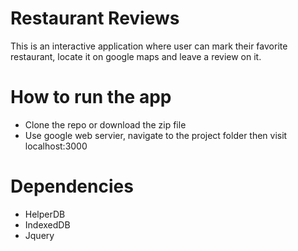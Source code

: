 # Restaurant Reviews
This is an interactive application where user can mark their favorite restaurant, locate it on google maps and leave a review on it. 

# How to run the app
* Clone the repo or download the zip file
* Use google web servier, navigate to the project folder then visit localhost:3000

# Dependencies
* HelperDB
* IndexedDB
* Jquery


